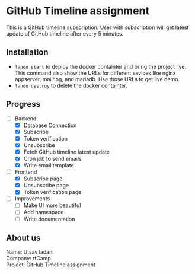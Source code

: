 # GitHub Timeline assignment

This is a GitHub timeline subscription. User with subscription will get latest update of GitHub timeline after every 5 minutes.

## Installation

- `lando start` to deploy the docker containter and bring the project live. This command also show the URLs for different sevices like nginx appserver, mailhog, and mariadb. Use those URLs to get live demo.
- `lando destroy` to delete the docker containter.

## Progress

- [ ] Backend
    - [x] Database Connection
    - [x] Subscribe
    - [x] Token verification
    - [x] Unsubscribe
    - [x] Fetch GitHub timeline latest update
    - [x] Cron job to send emails
    - [x] Write email template

- [ ] Frontend
    - [x] Subscribe page
    - [x] Unsubscribe page
    - [x] Token verification page

- [ ] Improvements
    - [ ] Make UI more beautiful
    - [ ] Add namespace
    - [ ] Write documentation

## About us

Name: Utsav ladani \
Company: rtCamp \
Project: GitHub Timeline assignment
